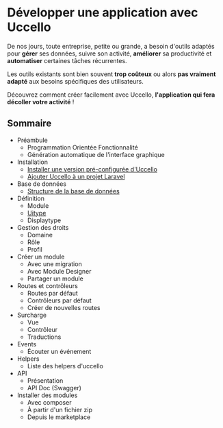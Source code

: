 # Développer une application avec Uccello

De nos jours, toute entreprise, petite ou grande, a besoin d'outils adaptés pour **gérer** ses données, suivre son activité, **améliorer** sa productivité et **automatiser** certaines tâches récurrentes.

Les outils existants sont bien souvent **trop coûteux** ou alors **pas vraiment adapté** aux besoins spécifiques des utilisateurs.

Découvrez comment créer facilement avec Uccello, **l'application qui fera décoller votre activité** !



## Sommaire

- Préambule
  - Programmation Orientée Fonctionnalité
  - Génération automatique de l'interface graphique
- Installation
  - [Installer une version pré-configurée d'Uccello](./installation/installation-methods.md#installer-une-version-pré-configurée-duccello)
  - [Ajouter Uccello à un projet Laravel](./installation/installation-methods.md#ajouter-uccello-à-un-projet-laravel)
- Base de données
  - [Structure de la base de données](./database/structure.md)
- Définition
  - Module
  - [Uitype](./uitype/get-started.md)
  - Displaytype
- Gestion des droits
  - Domaine
  - Rôle
  - Profil
- Créer un module
  - Avec une migration
  - Avec Module Designer
  - Partager un module
- Routes et contrôleurs
  - Routes par défaut
  - Contrôleurs par défaut
  - Créer de nouvelles routes
- Surcharge
  - Vue
  - Contrôleur
  - Traductions
- Events
  - Écouter un événement
- Helpers
  - Liste des helpers d'uccello
- API
  - Présentation
  - API Doc (Swagger)
- Installer des modules
  - Avec composer
  - À partir d'un fichier zip
  - Depuis le marketplace

